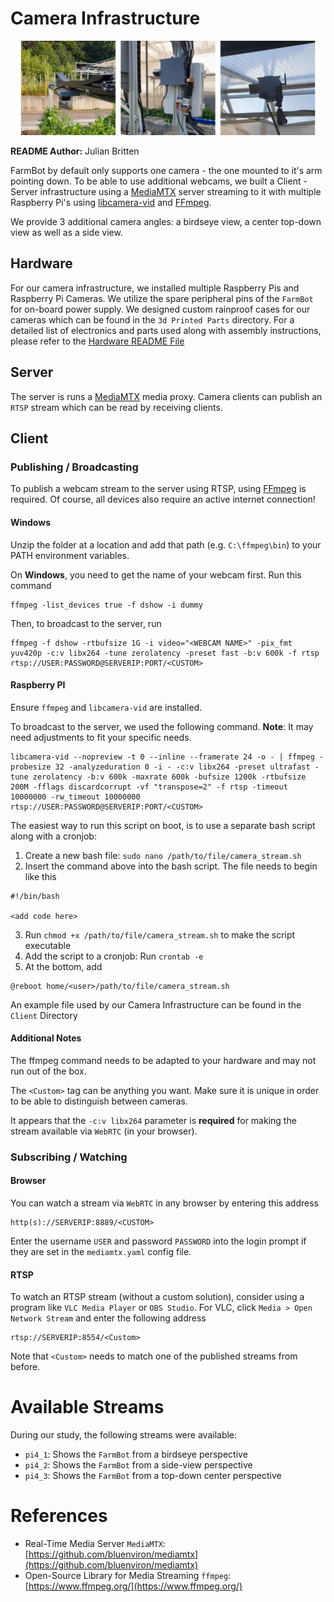 # Camera Infrastructure
![Title](./Images/CameraTitle.png) 


__README Author:__ Julian Britten

FarmBot by default only supports one camera - the one mounted to it's arm pointing down.
To be able to use additional webcams, we built a Client - Server infrastructure using a [MediaMTX](https://github.com/bluenviron/mediamtx) server streaming to it with multiple Raspberry Pi's using [libcamera-vid](https://www.raspberrypi.com/documentation/computers/camera_software.html) and [FFmpeg](https://www.ffmpeg.org/).

We provide 3 additional camera angles: a birdseye view, a center top-down view as well as a side view. 

## Hardware
For our camera infrastructure, we installed multiple Raspberry Pis and Raspberry Pi Cameras. We utilize the spare peripheral pins of the `FarmBot` for on-board power supply. We designed custom rainproof cases for our cameras which can be found in the `3d Printed Parts` directory. For a detailed list of electronics and parts used along with
assembly instructions, please refer to the [Hardware README File](./Hardware.md) 


## Server

The server is runs a [MediaMTX](https://github.com/bluenviron/mediamtx) media proxy. Camera clients can publish an `RTSP` stream which can be read by receiving clients.


## Client
### Publishing / Broadcasting
To publish a webcam stream to the server using RTSP, using [FFmpeg]([FFmpeg](https://www.ffmpeg.org/)) is required.
Of course, all devices also require an active internet connection!

#### Windows

Unzip the folder at a location and add that path (e.g. `C:\ffmpeg\bin`) to your PATH environment variables.

On __Windows__, you need to get the name of your webcam first. Run this command
```
ffmpeg -list_devices true -f dshow -i dummy
```
Then, to broadcast to the server, run
```
ffmpeg -f dshow -rtbufsize 1G -i video="<WEBCAM NAME>" -pix_fmt yuv420p -c:v libx264 -tune zerolatency -preset fast -b:v 600k -f rtsp rtsp://USER:PASSWORD@SERVERIP:PORT/<CUSTOM>
```

#### Raspberry PI
Ensure `ffmpeg` and `libcamera-vid` are installed.


To broadcast to the server, we used the following command. __Note__: It may need adjustments to fit your specific needs. 

```
libcamera-vid --nopreview -t 0 --inline --framerate 24 -o - | ffmpeg -probesize 32 -analyzeduration 0 -i - -c:v libx264 -preset ultrafast -tune zerolatency -b:v 600k -maxrate 600k -bufsize 1200k -rtbufsize 200M -fflags discardcorrupt -vf "transpose=2" -f rtsp -timeout 10000000 -rw_timeout 10000000 rtsp://USER:PASSWORD@SERVERIP:PORT/<CUSTOM>
```

The easiest way to run this script on boot, is to use a separate bash script along with a cronjob:

1. Create a new bash file: `sudo nano /path/to/file/camera_stream.sh`
2. Insert the command above into the bash script. The file needs to begin like this
```
#!/bin/bash

<add code here>
```
3. Run `chmod +x /path/to/file/camera_stream.sh` to make the script executable
4. Add the script to a cronjob: Run `crontab -e`
5. At the bottom, add
```
@reboot home/<user>/path/to/file/camera_stream.sh
```

An example file used by our Camera Infrastructure can be found in the `Client` Directory


#### Additional Notes

The ffmpeg command needs to be adapted to your hardware and may not run out of the box.

The `<Custom>` tag can be anything you want. Make sure it is unique in order to be able to distinguish between cameras.

It appears that the `-c:v libx264` parameter is __required__ for making the stream available via `WebRTC` (in your browser).

### Subscribing / Watching
#### Browser
You can watch a stream via `WebRTC` in any browser by entering this address 
```
http(s)://SERVERIP:8889/<CUSTOM>
```
Enter the username `USER` and password `PASSWORD` into the login prompt if they are set in the `mediamtx.yaml` config file.

#### RTSP
To watch an RTSP stream (without a custom solution), consider using a program like `VLC Media Player` or `OBS Studio`.
For VLC, click `Media > Open Network Stream` and enter the following
address
```
rtsp://SERVERIP:8554/<Custom>
```

Note that `<Custom>` needs to match one of the published streams from before.


# Available Streams
During our study, the following streams were available:

- `pi4_1`: Shows the `FarmBot` from a birdseye perspective
- `pi4_2`: Shows the `FarmBot` from a side-view perspective
- `pi4_3`: Shows the `FarmBot` from a top-down center perspective

# References
- Real-Time Media Server `MediaMTX`: [https://github.com/bluenviron/mediamtx](https://github.com/bluenviron/mediamtx)
- Open-Source Library for Media Streaming `ffmpeg`: [https://www.ffmpeg.org/](https://www.ffmpeg.org/)